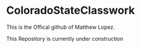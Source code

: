 # ColoradoStateClasswork


This is the Offical github of Matthew Lopez.

This Repository is currently under construction

